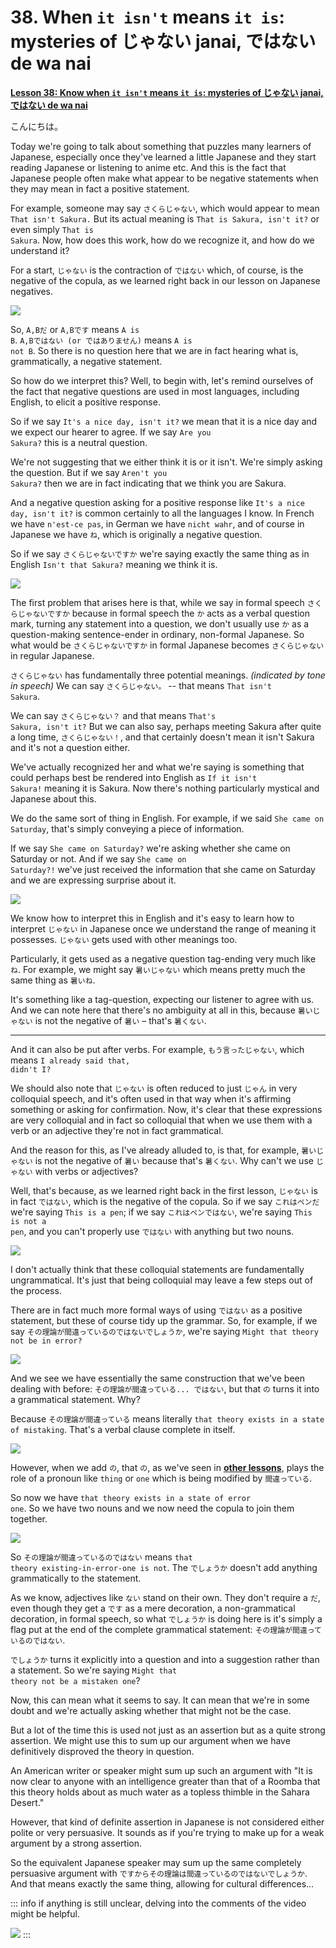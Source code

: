 # **38. When <code>it isn't</code> means <code>it is</code>: mysteries of じゃない janai, ではない de wa nai**

[**Lesson 38: Know when <code>it isn't</code> means <code>it is</code>: mysteries of じゃない janai, ではない de wa nai**](https://www.youtube.com/watch?v=so7BXOwSyEU&list=PLg9uYxuZf8x_A-vcqqyOFZu06WlhnypWj&index=40&pp=iAQB)

こんにちは。

Today we're going to talk about something that puzzles many learners of Japanese, especially once they've learned a little Japanese and they start reading Japanese or listening to anime etc. And this is the fact that Japanese people often make what appear to be negative statements when they may mean in fact a positive statement.

For example, someone may say <code>さくらじゃない</code>, which would appear to mean <code>That isn't Sakura.</code> But its actual meaning is <code>That is Sakura, isn't it?</code> or even simply <code>That is Sakura</code>. Now, how does this work, how do we recognize it, and how do we understand it?

For a start, <code>じゃない</code> is the contraction of <code>ではない</code> which, of course, is the negative of the copula, as we learned right back in our lesson on Japanese negatives.

![](../media/image427.webp)

So, <code>A,Bだ</code> or <code>A,Bです</code> means <code>A is B</code>. <code>A,Bではない (or ではありません)</code> means <code>A is not B</code>. So there is no question here that we are in fact hearing what is, grammatically, a negative statement.

So how do we interpret this? Well, to begin with, let's remind ourselves of the fact that negative questions are used in most languages, including English, to elicit a positive response.

So if we say <code>It's a nice day, isn't it?</code> we mean that it is a nice day and we expect our hearer to agree. If we say <code>Are you Sakura?</code> this is a neutral question.

We're not suggesting that we either think it is or it isn't. We're simply asking the question. But if we say <code>Aren't you Sakura?</code> then we are in fact indicating that we think you are Sakura.

And a negative question asking for a positive response like <code>It's a nice day, isn't it?</code> is common certainly to all the languages I know. In French we have <code>n'est-ce pas</code>, in German we have <code>nicht wahr</code>, and of course in Japanese we have <code>ね</code>, which is originally a negative question.

So if we say <code>さくらじゃないですか</code> we're saying exactly the same thing as in English <code>Isn't that Sakura?</code> meaning we think it is.

![](../media/image283.webp)

The first problem that arises here is that, while we say in formal speech <code>さくらじゃないですか</code> because in formal speech the <code>か</code> acts as a verbal question mark, turning any statement into a question, we don't usually use <code>か</code> as a question-making sentence-ender in ordinary, non-formal Japanese. So what would be <code>さくらじゃないですか</code> in formal Japanese becomes <code>さくらじゃない</code> in regular Japanese.

<code>さくらじゃない</code> has fundamentally three potential meanings. *(indicated by tone in speech)* We can say <code>さくらじゃない。</code> -- that means <code>That isn't Sakura</code>.

We can say <code>さくらじゃない？</code> and that means <code>That's Sakura, isn't it?</code> But we can also say, perhaps meeting Sakura after quite a long time, <code>さくらじゃない！</code>, and that certainly doesn't mean it isn't Sakura and it's not a question either.

We've actually recognized her and what we're saying is something that could perhaps best be rendered into English as <code>If it isn't Sakura!</code> meaning it is Sakura. Now there's nothing particularly mystical and Japanese about this.

We do the same sort of thing in English. For example, if we said <code>She came on Saturday</code>, that's simply conveying a piece of information.

If we say <code>She came on Saturday?</code> we're asking whether she came on Saturday or not. And if we say <code>She came on Saturday?!</code> we've just received the information that she came on Saturday and we are expressing surprise about it.

![](../media/image1046.webp)

We know how to interpret this in English and it's easy to learn how to interpret <code>じゃない</code> in Japanese once we understand the range of meaning it possesses. <code>じゃない</code> gets used with other meanings too.

Particularly, it gets used as a negative question tag-ending very much like <code>ね</code>. For example, we might say <code>暑いじゃない</code> which means pretty much the same thing as <code>暑いね</code>.

It's something like a tag-question, expecting our listener to agree with us. And we can note here that there's no ambiguity at all in this, because <code>暑いじゃない</code> is not the negative of <code>暑い</code> – that's <code>暑くない</code>.

---

And it can also be put after verbs. For example, <code>もう言ったじゃない</code>, which means <code>I already said that, didn't I?</code>

We should also note that <code>じゃない</code> is often reduced to just <code>じゃん</code> in very colloquial speech, and it's often used in that way when it's affirming something or asking for confirmation. Now, it's clear that these expressions are very colloquial and in fact so colloquial that when we use them with a verb or an adjective they're not in fact grammatical.

And the reason for this, as I've already alluded to, is that, for example, <code>暑いじゃない</code> is not the negative of <code>暑い</code> because that's <code>暑くない</code>. Why can't we use <code>じゃない</code> with verbs or adjectives?

Well, that's because, as we learned right back in the first lesson, <code>じゃない</code> is in fact <code>ではない</code>, which is the negative of the copula. So if we say <code>これはペンだ</code> we're saying <code>This is a pen</code>; if we say <code>これはペンではない</code>, we're saying <code>This is not a pen</code>, and you can't properly use <code>ではない</code> with anything but two nouns.

![](../media/image835.webp)

I don't actually think that these colloquial statements are fundamentally ungrammatical. It's just that being colloquial may leave a few steps out of the process.

There are in fact much more formal ways of using <code>ではない</code> as a positive statement, but these of course tidy up the grammar. So, for example, if we say <code>その理論が間違っているのではないでしょうか</code>, we're saying <code>Might that theory not be in error?</code>

![](../media/image1106.webp)

And we see we have essentially the same construction that we've been dealing with before: <code>その理論が間違っている... ではない</code>, but that <code>の</code> turns it into a grammatical statement. Why?

Because <code>その理論が間違っている</code> means literally <code>that theory exists in a state of mistaking</code>. That's a verbal clause complete in itself.

![](../media/image155.webp)

However, when we add <code>の</code>, that <code>の</code>, as we've seen in [**other lessons**](https://www.youtube.com/watch?v=Bq3GO63D9bw&ab_channel=OrganicJapanesewithCureDolly), plays the role of a pronoun like <code>thing</code> or <code>one</code> which is being modified by <code>間違っている</code>.

So now we have <code>that theory exists in a state of error one</code>. So we have two nouns and we now need the copula to join them together.

![](../media/image775.webp)

So <code>その理論が間違っているのではない</code> means <code>that theory existing-in-error-one is not</code>. The <code>でしょうか</code> doesn't add anything grammatically to the statement.

As we know, adjectives like <code>ない</code> stand on their own. They don't require a <code>だ</code>, even though they get a <code>です</code> as a mere decoration, a non-grammatical decoration, in formal speech, so what <code>でしょうか</code> is doing here is it's simply a flag put at the end of the complete grammatical statement: <code>その理論が間違っているのではない</code>.

<code>でしょうか</code> turns it explicitly into a question and into a suggestion rather than a statement. So we're saying <code>Might that theory not be a mistaken one</code>?

Now, this can mean what it seems to say. It can mean that we're in some doubt and we're actually asking whether that might not be the case.

But a lot of the time this is used not just as an assertion but as a quite strong assertion. We might use this to sum up our argument when we have definitively disproved the theory in question.

An American writer or speaker might sum up such an argument with "It is now clear to anyone with an intelligence greater than that of a Roomba that this theory holds about as much water as a topless thimble in the Sahara Desert."

However, that kind of definite assertion in Japanese is not considered either polite or very persuasive. It sounds as if you're trying to make up for a weak argument by a strong assertion.

So the equivalent Japanese speaker may sum up the same completely persuasive argument with <code>ですからその理論は間違っているのではないでしょうか</code>. And that means exactly the same thing, allowing for cultural differences…

::: info
if anything is still unclear, delving into the comments of the video might be helpful.

![](../media/image914.webp)
:::
